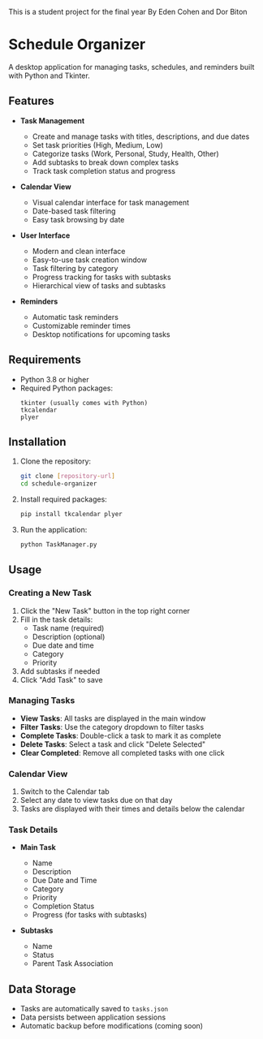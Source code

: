 This is a student project for the final year By Eden Cohen and Dor Biton

# Schedule Organizer

A desktop application for managing tasks, schedules, and reminders built with Python and Tkinter.

## Features

- **Task Management**
  - Create and manage tasks with titles, descriptions, and due dates
  - Set task priorities (High, Medium, Low)
  - Categorize tasks (Work, Personal, Study, Health, Other)
  - Add subtasks to break down complex tasks
  - Track task completion status and progress

- **Calendar View**
  - Visual calendar interface for task management
  - Date-based task filtering
  - Easy task browsing by date

- **User Interface**
  - Modern and clean interface
  - Easy-to-use task creation window
  - Task filtering by category
  - Progress tracking for tasks with subtasks
  - Hierarchical view of tasks and subtasks

- **Reminders**
  - Automatic task reminders
  - Customizable reminder times
  - Desktop notifications for upcoming tasks

## Requirements

- Python 3.8 or higher
- Required Python packages:
  ```
  tkinter (usually comes with Python)
  tkcalendar
  plyer
  ```

## Installation

1. Clone the repository:
   ```bash
   git clone [repository-url]
   cd schedule-organizer
   ```

2. Install required packages:
   ```bash
   pip install tkcalendar plyer
   ```

3. Run the application:
   ```bash
   python TaskManager.py
   ```

## Usage

### Creating a New Task

1. Click the "New Task" button in the top right corner
2. Fill in the task details:
   - Task name (required)
   - Description (optional)
   - Due date and time
   - Category
   - Priority
3. Add subtasks if needed
4. Click "Add Task" to save

### Managing Tasks

- **View Tasks**: All tasks are displayed in the main window
- **Filter Tasks**: Use the category dropdown to filter tasks
- **Complete Tasks**: Double-click a task to mark it as complete
- **Delete Tasks**: Select a task and click "Delete Selected"
- **Clear Completed**: Remove all completed tasks with one click

### Calendar View

1. Switch to the Calendar tab
2. Select any date to view tasks due on that day
3. Tasks are displayed with their times and details below the calendar

### Task Details

- **Main Task**
  - Name
  - Description
  - Due Date and Time
  - Category
  - Priority
  - Completion Status
  - Progress (for tasks with subtasks)

- **Subtasks**
  - Name
  - Status
  - Parent Task Association

## Data Storage

- Tasks are automatically saved to `tasks.json`
- Data persists between application sessions
- Automatic backup before modifications (coming soon)
